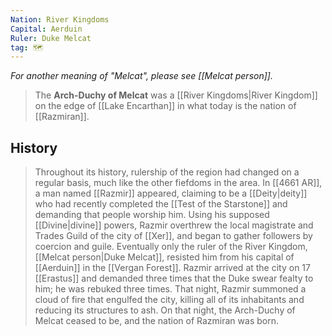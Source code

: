 ```yaml
---
Nation: River Kingdoms
Capital: Aerduin
Ruler: Duke Melcat
tag: 🗺️
---
```


*For another meaning of "Melcat", please see [[Melcat person]].*
> The **Arch-Duchy of Melcat** was a [[River Kingdoms|River Kingdom]] on the edge of [[Lake Encarthan]] in what today is the nation of [[Razmiran]]. 


## History

> Throughout its history, rulership of the region had changed on a regular basis, much like the other fiefdoms in the area. In [[4661 AR]], a man named [[Razmir]] appeared, claiming to be a [[Deity|deity]] who had recently completed the [[Test of the Starstone]] and demanding that people worship him. Using his supposed [[Divine|divine]] powers, Razmir overthrew the local magistrate and Trades Guild of the city of [[Xer]], and began to gather followers by coercion and guile. 
> Eventually only the ruler of the River Kingdom, [[Melcat person|Duke Melcat]], resisted him from his capital of [[Aerduin]] in the [[Vergan Forest]]. Razmir arrived at the city on 17 [[Erastus]] and demanded three times that the Duke swear fealty to him; he was rebuked three times. That night, Razmir summoned a cloud of fire that engulfed the city, killing all of its inhabitants and reducing its structures to ash. On that night, the Arch-Duchy of Melcat ceased to be, and the nation of Razmiran was born.








